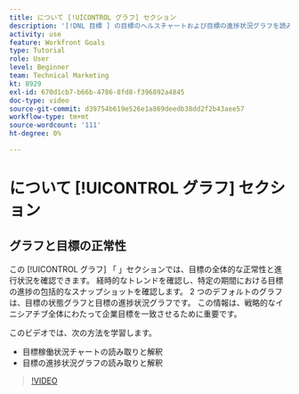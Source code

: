 ```yaml
---
title: について [!UICONTROL グラフ] セクション
description: '[!DNL 目標 ] の目標のヘルスチャートおよび目標の進捗状況グラフを読み、解釈する方法について説明します。'
activity: use
feature: Workfront Goals
type: Tutorial
role: User
level: Beginner
team: Technical Marketing
kt: 8929
exl-id: 670d1cb7-b66b-4786-8fd8-f396892a4845
doc-type: video
source-git-commit: d39754b619e526e1a869deedb38dd2f2b43aee57
workflow-type: tm+mt
source-wordcount: '111'
ht-degree: 0%

---
```


# について [!UICONTROL グラフ] セクション

## グラフと目標の正常性

この [!UICONTROL グラフ] 「 」セクションでは、目標の全体的な正常性と進行状況を確認できます。 経時的なトレンドを確認し、特定の期間における目標の進捗の包括的なスナップショットを確認します。 2 つのデフォルトのグラフは、目標の状態グラフと目標の進捗状況グラフです。 この情報は、戦略的なイニシアチブ全体にわたって企業目標を一致させるために重要です。

このビデオでは、次の方法を学習します。

* 目標稼働状況チャートの読み取りと解釈
* 目標の進捗状況グラフの読み取りと解釈

>[!VIDEO](https://video.tv.adobe.com/v/335201/?quality=12)
